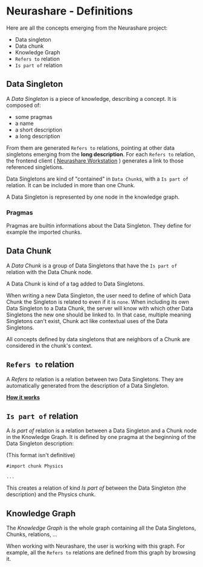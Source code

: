 # Neurashare - Definitions

Here are all the concepts emerging from the Neurashare project:
- Data singleton
- Data chunk
- Knowledge Graph
- `Refers to` relation
- `Is part of` relation

## Data Singleton

A _Data Singleton_ is a piece of knowledge, describing a concept. It is composed of:
- some pragmas
- a name
- a short description
- a long description

From them are generated `Refers to` relations, pointing at other data singletons emerging from the **long description**.
For each `Refers to` relation, the frontend client ( [Neurashare Workstation](https://github.com/Neurashare/workstation) )
generates a link to those referenced singletions.

Data Singletons are kind of "contained" in `Data Chunk`s, with a `Is part of` relation. It can be included in more than one
Chunk.

A Data Singleton is represented by one node in the knowledge graph.

### Pragmas

Pragmas are builtin informations about the Data Singleton. They define for example the imported chunks.

## Data Chunk

A _Data Chunk_ is a group of Data Singletons that have the `Is part of` relation with the Data Chunk node.

A Data Chunk is kind of a tag added to Data Singletons.

When writing a new Data Singleton, the user need to define of which Data Chunk the Singleton is related to even if it is `none`.
When including its own Data Singleton to a Data Chunk, the server will know with which other Data Singletons the new one should be linked to. In that case, multiple meaning Singletons can't exist, Chunk act like contextual uses of the Data Singletons.

All concepts defined by data singletons that are neighbors of a Chunk are considered in the chunk's context.

## `Refers to` relation

A _Refers to_ relation is a relation between two Data Singletons. They are automatically generated from the description of a Data Singleton.

[**How it works**](refers_to.md)

## `Is part of` relation

A _Is part of_ relation is a relation between a Data Singleton and a Chunk node in the Knowledge Graph. It is defined by one pragma at the beginning of the Data Singleton description:

(This format isn't definitive)
```
#import chunk Physics

...
```

This creates a relation of kind _Is part of_ between the Data Singleton (the description) and the Physics chunk.

## Knowledge Graph

The _Knowledge Graph_ is the whole graph containing all the Data Singletons, Chunks, relations, ...

When working with Neurashare, the user is working with this graph. For example, all the `Refers to` relations are defined from this graph by browsing it.
